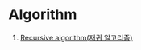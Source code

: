 # Algorithm

1. [Recursive algorithm(재귀 알고리즘)](https://github.com/azzyjk/Algorithm/tree/master/Recursive)
